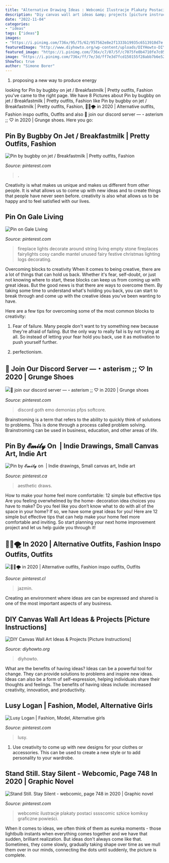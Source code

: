 ```yaml
---
title: "Alternative Drawing Ideas : Webcomic Ilustracje Plakaty Postaci Sssscomic Szkice Komiksy Graficzne Powieści"
description: "Diy canvas wall art ideas &amp; projects [picture instructions]"
date: "2022-11-04"
categories:
- "ideas"
tags: ["ideas"]
images:
- "https://i.pinimg.com/736x/95/75/62/957562e8e2f1333b19935c6513910d7e.jpg"
featuredImage: "http://www.diyhowto.org/wp-content/uploads/DIYHowto-DIY-Canvas-Wall-Art-Ideas-Tutorials-Picture-Instructions-05.jpg"
featured_image: "https://i.pinimg.com/736x/c7/07/5f/c7075fe0b4710fe7c056b0254646954e.jpg"
image: "https://i.pinimg.com/736x/ff/7e/3d/ff7e3d7fcd150155f28abb7b6e52ca7b.jpg"
ShowToc: true
author: "Simone Borer"
---
```



1. proposing a new way to produce energy 

	

		
looking for Pin by bugbby on jet / Breakfastmilk | Pretty outfits, Fashion you've came to the right page. We have 8 Pictures about Pin by bugbby on jet / Breakfastmilk | Pretty outfits, Fashion like Pin by bugbby on jet / Breakfastmilk | Pretty outfits, Fashion, 🌸🖤🌪 in 2020 | Alternative outfits, Fashion inspo outfits, Outfits and also 🎀 join our discord server —・asterism ;; ♡ in 2020 | Grunge shoes. Here you go:
		
    
## Pin By Bugbby On Jet / Breakfastmilk | Pretty Outfits, Fashion

<img loading=lazy src="https://i.pinimg.com/736x/95/75/62/957562e8e2f1333b19935c6513910d7e.jpg" onerror="this.onerror=null;this.src='https://tse2.mm.bing.net/th?id=OIP.c63KOpaYZpPh400YjeW9UAHaNL&amp;pid=15.1';" alt="Pin by bugbby on jet / Breakfastmilk | Pretty outfits, Fashion">

_Source: pinterest.com_

>. 

	

Creativity is what makes us unique and makes us different from other people. It is what allows us to come up with new ideas and to create things that people have never seen before. creativity is also what allows us to be happy and to feel satisfied with our lives.

    
## Pin On Gale Living

<img loading=lazy src="https://i.pinimg.com/originals/90/16/45/90164560b49d0191ebd69d942c422c11.jpg" onerror="this.onerror=null;this.src='https://tse3.mm.bing.net/th?id=OIP.T19gVEBqHm1MRvdYUsN6rwHaNX&amp;pid=15.1';" alt="Pin on Gale Living">

_Source: pinterest.com_

>fireplace lights decorate around string living empty stone fireplaces fairylights cosy candle mantel unused fairy festive christmas lighting logs decorating. 

	

Overcoming blocks to creativity
When it comes to being creative, there are a lot of things that can hold us back. Whether it's fear, self-doubt, or just not knowing where to start, these blocks can keep us from coming up with great ideas.
But the good news is that there are ways to overcome them. By taking some time to understand what's holding you back, you can start to break through and come up with the creative ideas you've been wanting to have.

Here are a few tips for overcoming some of the most common blocks to creativity:

1. Fear of failure. Many people don't want to try something new because they're afraid of failing. But the only way to really fail is by not trying at all. So instead of letting your fear hold you back, use it as motivation to push yourself further.

2. perfectionism.

    
## 🎀 Join Our Discord Server —・asterism ;; ♡ In 2020 | Grunge Shoes

<img loading=lazy src="https://i.pinimg.com/736x/9e/2e/5c/9e2e5c1a5678b5c97d27a9774439aa9c.jpg" onerror="this.onerror=null;this.src='https://tse4.mm.bing.net/th?id=OIP.6KCRrrmsPv3RMeNbG6ALwgHaGY&amp;pid=15.1';" alt="🎀 join our discord server —・asterism ;; ♡ in 2020 | Grunge shoes">

_Source: pinterest.com_

>discord goth emo demonias pfps softcore. 

	

Brainstroming is a term that refers to the ability to quickly think of solutions to problems. This is done through a process called problem solving. Brainstroming can be used in business, education, and other areas of life.

    
## Pin By 𝓔𝓶𝓲𝓵𝔂 On ️ | Indie Drawings, Small Canvas Art, Indie Art

<img loading=lazy src="https://i.pinimg.com/736x/7f/b7/4d/7fb74de424cda8966d01b64ab72fcde2.jpg" onerror="this.onerror=null;this.src='https://tse3.mm.bing.net/th?id=OIP.mWjrt4VDEPhn-FddzogJRAHaKR&amp;pid=15.1';" alt="Pin by 𝓔𝓶𝓲𝓵𝔂 on ️ | Indie drawings, Small canvas art, Indie art">

_Source: pinterest.ca_

>aesthetic draws. 

	

How to make your home feel more comfortable: 12 simple but effective tips
Are you feeling overwhelmed by the home- decoration idea choices you have to make? Do you feel like you don’t know what to do with all of the space in your home? If so, we have some great ideas for you! Here are 12 simple but effective tips that can help make your home feel more comfortable and inviting. So start planning your next home improvement project and let us help guide you through it!

    
## 🌸🖤🌪 In 2020 | Alternative Outfits, Fashion Inspo Outfits, Outfits

<img loading=lazy src="https://i.pinimg.com/736x/c7/07/5f/c7075fe0b4710fe7c056b0254646954e.jpg" onerror="this.onerror=null;this.src='https://tse2.mm.bing.net/th?id=OIP.-E938CF397eQ2VMXAZUTnwHaLB&amp;pid=15.1';" alt="🌸🖤🌪 in 2020 | Alternative outfits, Fashion inspo outfits, Outfits">

_Source: pinterest.cl_

>jazmin. 

	

Creating an environment where ideas are can be expressed and shared is one of the most important aspects of any business.

    
## DIY Canvas Wall Art Ideas &amp; Projects [Picture Instructions]

<img loading=lazy src="http://www.diyhowto.org/wp-content/uploads/DIYHowto-DIY-Canvas-Wall-Art-Ideas-Tutorials-Picture-Instructions-05.jpg" onerror="this.onerror=null;this.src='https://tse2.mm.bing.net/th?id=OIP.xRSgNDY9yslffc4l9vYVgQHaPl&amp;pid=15.1';" alt="DIY Canvas Wall Art Ideas &amp; Projects [Picture Instructions]">

_Source: diyhowto.org_

>diyhowto. 

	

What are the benefits of having ideas?
Ideas can be a powerful tool for change. They can provide solutions to problems and inspire new ideas. Ideas can also be a form of self-expression, helping individuals share their thoughts and feelings. The benefits of having ideas include: increased creativity, innovation, and productivity.

    
## Lusy Logan | Fashion, Model, Alternative Girls

<img loading=lazy src="https://i.pinimg.com/736x/ff/7e/3d/ff7e3d7fcd150155f28abb7b6e52ca7b.jpg" onerror="this.onerror=null;this.src='https://tse2.mm.bing.net/th?id=OIP.GAfWIqNI-bo8E9wUH210vAHaLH&amp;pid=15.1';" alt="Lusy Logan | Fashion, Model, Alternative girls">

_Source: pinterest.com_

>lusy. 

	

1. Use creativity to come up with new designs for your clothes or accessories. This can be used to create a new style or to add personality to your wardrobe.

    
## Stand Still. Stay Silent - Webcomic, Page 748 In 2020 | Graphic Novel

<img loading=lazy src="https://i.pinimg.com/originals/ba/93/e5/ba93e5a7cf247f1783d77e51f31556e5.png" onerror="this.onerror=null;this.src='https://tse1.mm.bing.net/th?id=OIP.sPGn3c2_LIVdAHXiURczfQHaK7&amp;pid=15.1';" alt="Stand Still. Stay Silent - webcomic, page 748 in 2020 | Graphic novel">

_Source: pinterest.com_

>webcomic ilustracje plakaty postaci sssscomic szkice komiksy graficzne powieści. 

	

When it comes to ideas, we often think of them as eureka moments - those lightbulb instants when everything comes together and we have that sudden, brilliant realization. But ideas don't always come like that. Sometimes, they come slowly, gradually taking shape over time as we mull them over in our minds, connecting the dots until suddenly, the picture is complete.

